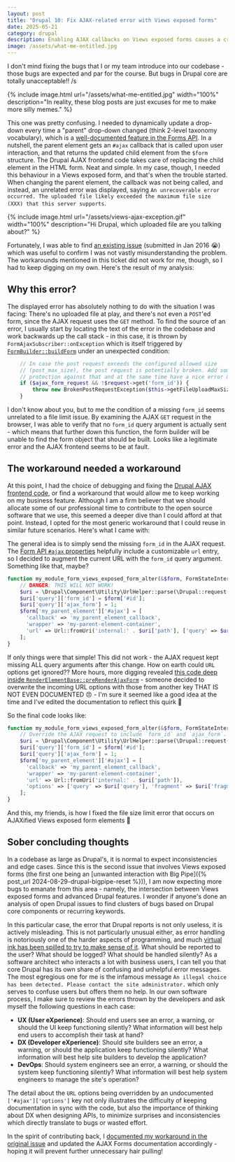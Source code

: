 ```yaml
---
layout: post
title: "Drupal 10: Fix AJAX-related error with Views exposed forms"
date: 2025-05-21
category: drupal
description: Enabling AJAX callbacks on Views exposed forms causes a cryptic error that "the uploaded file likely exceeded the maximum file size". In this post, I explain why this happens, and present a functioning workaround.
image: /assets/what-me-entitled.jpg
---
```

I don't mind fixing the bugs that I or my team introduce into our codebase - those bugs are expected and par for the course. But bugs in Drupal core are totally unacceptable!! /s

{% include image.html url="/assets/what-me-entitled.jpg" width="100%" description="In reality, these blog posts are just excuses for me to make more silly memes." %}

This one was pretty confusing. I needed to dynamically update a drop-down every time a "parent" drop-down changed (think 2-level taxonomy vocabulary), which is a [well-documented feature in the Forms API](https://www.drupal.org/docs/develop/drupal-apis/javascript-api/ajax-forms). In a nutshell, the parent element gets an `#ajax` callback that is called upon user interaction, and that returns the updated child element from the `$form` structure. The Drupal AJAX frontend code takes care of replacing the child element in the HTML form. Neat and simple. In my case, though, I needed this behaviour in a Views exposed form, and that's when the trouble started. When changing the parent element, the callback was not being called, and instead, an unrelated error was displayed, saying `An unrecoverable error occurred. The uploaded file likely exceeded the maximum file size (XXX) that this server supports`.

{% include image.html url="/assets/views-ajax-exception.gif" width="100%" description="Hi Drupal, which uploaded file are you talking about?" %}

Fortunately, I was able to find [an existing issue](https://www.drupal.org/project/drupal/issues/2658718) (submitted in Jan 2016 :sob:) which was useful to confirm I was not vastly misunderstanding the problem. The workarounds mentioned in this ticket did not work for me, though, so I had to keep digging on my own. Here's the result of my analysis:

## Why this error?
The displayed error has absolutely nothing to do with the situation I was facing: There's no uploaded file at play, and there's not even a `POST`'ed form, since the AJAX request uses the `GET` method. To find the source of an error, I usually start by locating the text of the error in the codebase and work backwards up the call stack - in this case, it is thrown by `FormAjaxSubscriber::onException` which is itself triggered by [`FormBuilder::buildForm`](https://api.drupal.org/api/drupal/core%21lib%21Drupal%21Core%21Form%21FormBuilder.php/function/FormBuilder%3A%3AbuildForm/10) under an unexpected condition:

```php
    // In case the post request exceeds the configured allowed size
    // (post_max_size), the post request is potentially broken. Add some
    // protection against that and at the same time have a nice error message.
    if ($ajax_form_request && !$request->get('form_id')) {
        throw new BrokenPostRequestException($this->getFileUploadMaxSize());
    }
```
I don't know about you, but to me the condition of a missing `form_id` seems unrelated to a file limit issue. By examining the AJAX `GET` request in the browser, I was able to verify that no `form_id` query argument is actually sent - which means that further down this function, the form builder will be unable to find the form object that should be built. Looks like a legitimate error and the AJAX frontend seems to be at fault.

## The workaround needed a workaround
At this point, I had the choice of debugging and fixing the [Drupal AJAX frontend code](https://git.drupalcode.org/project/drupal/-/blob/10.5.x/core/misc/ajax.js), or find a workaround that would allow me to keep working on my business feature. Although I am a firm believer that we should allocate some of our professional time to contribute to the open source software that we use, this seemed a deeper dive than I could afford at that point. Instead, I opted for the most generic workaround that I could reuse in similar future scenarios. Here's what I came with:

The general idea is to simply send the missing `form_id` in the AJAX request. The [Form API `#ajax` properties](https://www.drupal.org/docs/develop/drupal-apis/javascript-api/ajax-forms#s-full-list-of-available-ajax-properties) helpfully include a customizable `url` entry, so I decided to augment the current URL with the `form_id` query argument. Something like that, maybe?
```php
function my_module_form_views_exposed_form_alter(&$form, FormStateInterface $form_state, $form_id) {
    // DANGER: THIS WILL NOT WORK!
    $uri = \Drupal\Component\Utility\UrlHelper::parse(\Drupal::request()->getRequestUri());
    $uri['query']['form_id'] = $form['#id'];
    $uri['query']['ajax_form'] = 1;
    $form['my_parent_element']['#ajax'] = [
      'callback' => 'my_parent_element_callback',
      'wrapper' => 'my-parent-element-container',
      'url' => Url::fromUri('internal:' . $uri['path'], ['query' => $uri['query'], 'fragment' => $uri['fragment']]),
    ];
}
```
If only things were that simple! This did not work - the AJAX request kept missing ALL query arguments after this change. How on earth could `URL` options get ignored?? More hours, more digging revealed [this code deep inside `RenderElementBase::preRenderAjaxForm`](https://git.drupalcode.org/project/drupal/-/blob/10.5.x/core/lib/Drupal/Core/Render/Element/RenderElementBase.php#L381-388) - someone decided to overwrite the incoming URL options with those from another key THAT IS NOT EVEN DOCUMENTED :angry: - I'm sure it seemed like a good idea at the time and I've edited the documentation to reflect this quirk :angel:

So the final code looks like:
```php
function my_module_form_views_exposed_form_alter(&$form, FormStateInterface $form_state, $form_id) {
    // Override the AJAX request to include `form_id` and `ajax_form`.
    $uri = \Drupal\Component\Utility\UrlHelper::parse(\Drupal::request()->getRequestUri());
    $uri['query']['form_id'] = $form['#id'];
    $uri['query']['ajax_form'] = 1;
    $form['my_parent_element']['#ajax'] = [
      'callback' => 'my_parent_element_callback',
      'wrapper' => 'my-parent-element-container',
      'url' => Url::fromUri('internal:' . $uri['path']),
      'options' => ['query' => $uri['query'], 'fragment' => $uri['fragment']]
    ];
}
```

And this, my friends, is how I fixed the file size limit error that occurs on AJAXified Views exposed form elements :tada:

## Sober concluding thoughts
In a codebase as large as Drupal's, it is normal to expect inconsistencies and edge cases. Since this is the second issue that involves Views exposed forms (the first one being an [unwanted interaction with Big Pipe]({% post_url 2024-08-29-drupal-bigpipe-reset %})), I am now expecting more bugs to emanate from this area - namely, the intersection between Views exposed forms and advanced Drupal features. I wonder if anyone's done an analysis of open Drupal issues to find clusters of bugs based on Drupal core components or recurring keywords.

In this particular case, the error that Drupal reports is not only useless, it is actively misleading. This is not particularly unusual either, as error handling is notoriously one of the harder aspects of programming, and much [virtual ink has been spilled to try to make sense of it](https://www.google.com/search?q=error+handling+in+software+development). What should be reported to the user? What should be logged? What should be handled silently? As a software architect who interacts a lot with business users, I can tell you that core Drupal has its own share of confusing and unhelpful error messages. The most egregious one for me is the infamous message `An illegal choice has been detected. Please contact the site administrator.` which only serves to confuse users but offers them no help. In our own software process, I make sure to review the errors thrown by the developers and ask myself the following questions in each case:

- **UX (User eXperience)**: Should end users see an error, a warning, or should the UI keep functioning silently? What information will best help end users to accomplish their task at hand?
- **DX (Developer eXperience)**: Should site builders see an error, a warning, or should the application keep functioning silently? What information will best help site builders to develop the application?
- **DevOps**: Should system engineers see an error, a warning, or should the system keep functioning silently? What information will best help system engineers to manage the site's operation?

The detail about the `URL` options being overridden by an undocumented `['#ajax']['options']` key not only illustrates the difficulty of keeping documentation in sync with the code, but also the importance of thinking about DX when designing APIs, to minimize surprises and inconsistencies which directly translate to bugs or wasted effort.

In the spirit of contributing back, I [documented my workaround in the original issue](https://www.drupal.org/project/drupal/issues/2658718#comment-16099799) and updated the AJAX Forms documentation accordingly - hoping it will prevent further unnecessary hair pulling!

